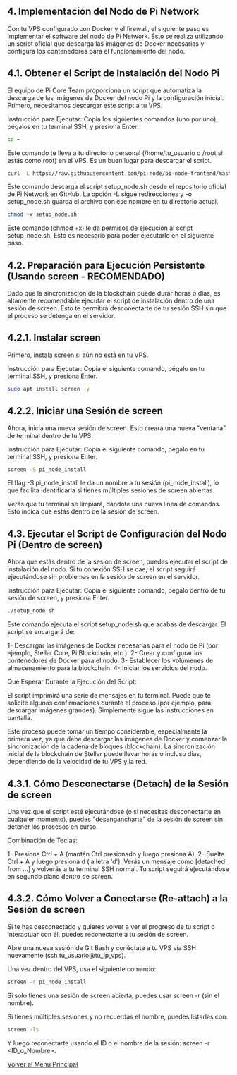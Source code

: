 ## 4. Implementación del Nodo de Pi Network
Con tu VPS configurado con Docker y el firewall, el siguiente paso es implementar el software del nodo de Pi Network. Esto se realiza utilizando un script oficial que descarga las imágenes de Docker necesarias y configura los contenedores para el funcionamiento del nodo.

## 4.1. Obtener el Script de Instalación del Nodo Pi
El equipo de Pi Core Team proporciona un script que automatiza la descarga de las imágenes de Docker del nodo Pi y la configuración inicial. Primero, necesitamos descargar este script a tu VPS.

Instrucción para Ejecutar: Copia los siguientes comandos (uno por uno), pégalos en tu terminal SSH, y presiona Enter.

```bash
cd ~
```
Este comando te lleva a tu directorio personal (/home/tu_usuario o /root si estás como root) en el VPS. Es un buen lugar para descargar el script.

```bash
curl -L https://raw.githubusercontent.com/pi-node/pi-node-frontend/master/scripts/setup_node.sh -o setup_node.sh
```
Este comando descarga el script setup_node.sh desde el repositorio oficial de Pi Network en GitHub. La opción -L sigue redirecciones y -o setup_node.sh guarda el archivo con ese nombre en tu directorio actual.

```bash
chmod +x setup_node.sh
```
Este comando (chmod +x) le da permisos de ejecución al script setup_node.sh. Esto es necesario para poder ejecutarlo en el siguiente paso.

## 4.2. Preparación para Ejecución Persistente (Usando screen - RECOMENDADO)
Dado que la sincronización de la blockchain puede durar horas o días, es altamente recomendable ejecutar el script de instalación dentro de una sesión de screen. Esto te permitirá desconectarte de tu sesión SSH sin que el proceso se detenga en el servidor.

## 4.2.1. Instalar screen
Primero, instala screen si aún no está en tu VPS.

Instrucción para Ejecutar: Copia el siguiente comando, pégalo en tu terminal SSH, y presiona Enter.

```bash
sudo apt install screen -y
```

## 4.2.2. Iniciar una Sesión de screen
Ahora, inicia una nueva sesión de screen. Esto creará una nueva "ventana" de terminal dentro de tu VPS.

Instrucción para Ejecutar: Copia el siguiente comando, pégalo en tu terminal SSH, y presiona Enter.

```bash
screen -S pi_node_install
```
El flag -S pi_node_install le da un nombre a tu sesión (pi_node_install), lo que facilita identificarla si tienes múltiples sesiones de screen abiertas.

Verás que tu terminal se limpiará, dándote una nueva línea de comandos. Esto indica que estás dentro de la sesión de screen.

## 4.3. Ejecutar el Script de Configuración del Nodo Pi (Dentro de screen)
Ahora que estás dentro de la sesión de screen, puedes ejecutar el script de instalación del nodo. Si tu conexión SSH se cae, el script seguirá ejecutándose sin problemas en la sesión de screen en el servidor.

Instrucción para Ejecutar: Copia el siguiente comando, pégalo dentro de tu sesión de screen, y presiona Enter.

```bash
./setup_node.sh
```
Este comando ejecuta el script setup_node.sh que acabas de descargar. El script se encargará de:

1- Descargar las imágenes de Docker necesarias para el nodo de Pi (por ejemplo, Stellar Core, Pi Blockchain, etc.).
2- Crear y configurar los contenedores de Docker para el nodo.
3- Establecer los volúmenes de almacenamiento para la blockchain.
4- Iniciar los servicios del nodo.

Qué Esperar Durante la Ejecución del Script:

El script imprimirá una serie de mensajes en tu terminal. Puede que te solicite algunas confirmaciones durante el proceso (por ejemplo, para descargar imágenes grandes). Simplemente sigue las instrucciones en pantalla.

Este proceso puede tomar un tiempo considerable, especialmente la primera vez, ya que debe descargar las imágenes de Docker y comenzar la sincronización de la cadena de bloques (blockchain). La sincronización inicial de la blockchain de Stellar puede llevar horas o incluso días, dependiendo de la velocidad de tu VPS y la red.

## 4.3.1. Cómo Desconectarse (Detach) de la Sesión de screen
Una vez que el script esté ejecutándose (o si necesitas desconectarte en cualquier momento), puedes "desengancharte" de la sesión de screen sin detener los procesos en curso.

Combinación de Teclas:

1- Presiona Ctrl + A (mantén Ctrl presionado y luego presiona A).
2- Suelta Ctrl + A y luego presiona d (la letra 'd').
Verás un mensaje como [detached from ...] y volverás a tu terminal SSH normal. Tu script seguirá ejecutándose en segundo plano dentro de screen.

## 4.3.2. Cómo Volver a Conectarse (Re-attach) a la Sesión de screen
Si te has desconectado y quieres volver a ver el progreso de tu script o interactuar con él, puedes reconectarte a tu sesión de screen.

Abre una nueva sesión de Git Bash y conéctate a tu VPS vía SSH nuevamente (ssh tu_usuario@tu_ip_vps).

Una vez dentro del VPS, usa el siguiente comando:

```bash
screen -r pi_node_install
```
Si solo tienes una sesión de screen abierta, puedes usar screen -r (sin el nombre).

Si tienes múltiples sesiones y no recuerdas el nombre, puedes listarlas con:

```bash
screen -ls
```
Y luego reconectarte usando el ID o el nombre de la sesión: screen -r <ID_o_Nombre>.

[Volver al Menú Principal](Index.md)

